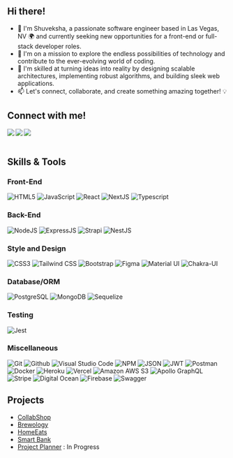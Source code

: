 ## Hi there! 
- 👋 I'm Shuveksha, a passionate software engineer based in Las Vegas, NV 🌍 and currently seeking new opportunities for a front-end or full-stack developer roles. 
- 🌟 I'm on a mission to explore the endless possibilities of technology and contribute to the ever-evolving world of coding.
- 🌱 I'm skilled at turning ideas into reality by designing scalable architectures, implementing robust algorithms, and building sleek web applications.
- 📫 Let's connect, collaborate, and create something amazing together! 💡

## Connect with me!
<a href="https://www.linkedin.com/in/shuvekshatuladhar/" target="_blank" >
 <img align="left" src="https://img.shields.io/badge/LinkedIn-0A66C2?style=for-the-badge&logo=linkedin&logoColor=white" />                                                                                                     
</a>

<a href="mailto:tuladhar.shuveksha@gmail.com" target="_blank" >
  <img align="left" src="https://img.shields.io/badge/Gmail-EA4335?style=for-the-badge&logo=gmail&logoColor=white" />
</a>

<a href="https://shuveksha-tuladhar.github.io/" target="_blank" >
  <img align="left" src="https://img.shields.io/badge/Portfolio-255E63?style=for-the-badge&logo=About.me&logoColor=white" />
</a>


<br>
<br>

## Skills & Tools

### Front-End
![HTML5](https://img.shields.io/badge/html5-%23E34F26.svg?style=for-the-badge&logo=html5&logoColor=white)
![JavaScript](https://img.shields.io/badge/javascript-%23F7DF1E.svg?style=for-the-badge&logo=javascript&logoColor=black)
![React](https://img.shields.io/badge/react-%2320232a.svg?style=for-the-badge&logo=react&logoColor=%2361DAFB)
![NextJS](https://img.shields.io/badge/next%20js-000000?style=for-the-badge&logo=nextdotjs&logoColor=white)
![Typescript](https://img.shields.io/badge/TypeScript-007ACC?style=for-the-badge&logo=typescript&logoColor=white)


### Back-End
![NodeJS](https://img.shields.io/badge/node.js-339933?style=for-the-badge&logo=node.js&logoColor=white)
![ExpressJS](https://img.shields.io/badge/express.js-%23000000.svg?style=for-the-badge&logo=express&logoColor=%2361DAFB)
![Strapi](https://img.shields.io/badge/strapi-2F2E8B?style=for-the-badge&logo=strapi&logoColor=white)
![NestJS](https://img.shields.io/badge/nestjs-E0234E?style=for-the-badge&logo=nestjs&logoColor=white)


### Style and Design
![CSS3](https://img.shields.io/badge/css3-%231572B6.svg?style=for-the-badge&logo=css3&logoColor=white)
![Tailwind CSS](https://img.shields.io/badge/Tailwind_CSS-38B2AC?style=for-the-badge&logo=tailwind-css&logoColor=white)
![Bootstrap](https://img.shields.io/badge/Bootstrap-563D7C?style=for-the-badge&logo=bootstrap&logoColor=white)
![Figma](https://img.shields.io/badge/Figma-F24E1E?style=for-the-badge&logo=figma&logoColor=white)
![Material UI](https://img.shields.io/badge/Material%20UI-007FFF?style=for-the-badge&logo=mui&logoColor=white)
![Chakra-UI](https://img.shields.io/badge/Chakra--UI-319795?style=for-the-badge&logo=chakra-ui&logoColor=white)

### Database/ORM
![PostgreSQL](https://img.shields.io/badge/PostgreSQL-4169E1?style=for-the-badge&logo=postgresql&logoColor=white)
![MongoDB](https://img.shields.io/badge/MongoDB-4EA94B?style=for-the-badge&logo=mongodb&logoColor=white)
![Sequelize](https://img.shields.io/badge/Sequelize-52B0E7?style=for-the-badge&logo=Sequelize&logoColor=white)

### Testing
![Jest](https://img.shields.io/badge/Jest-C21325?style=for-the-badge&logo=jest&logoColor=white)

### Miscellaneous
![Git](https://img.shields.io/badge/git-%23F05032.svg?style=for-the-badge&logo=git&logoColor=white)
![Github](https://img.shields.io/badge/GitHub-181717?style=for-the-badge&logo=github&logoColor=white)
![Visual Studio Code](https://img.shields.io/badge/Visual%20Studio%20Code-5C2D91.svg?style=for-the-badge&logo=visual-studio-code&logoColor=white)
![NPM](https://img.shields.io/badge/npm-CB3837?style=for-the-badge&logo=npm&logoColor=white)
![JSON](https://img.shields.io/badge/json-5E5C5C?style=for-the-badge&logo=json&logoColor=white)
![JWT](https://img.shields.io/badge/JWT-black?style=for-the-badge&logo=JSON%20web%20tokens)
![Postman](https://img.shields.io/badge/Postman-FF6C37?style=for-the-badge&logo=Postman&logoColor=white)
![Docker](https://img.shields.io/badge/docker-%232496ED.svg?style=for-the-badge&logo=docker&logoColor=white)
![Heroku](https://img.shields.io/badge/heroku-%23430098.svg?style=for-the-badge&logo=heroku&logoColor=white)
![Vercel](https://img.shields.io/badge/Vercel-000000?style=for-the-badge&logo=vercel&logoColor=white)
![Amazon AWS S3](https://img.shields.io/badge/Amazon_AWS-FF9900?style=for-the-badge&logo=amazonaws&logoColor=white)
![Apollo GraphQL](	https://img.shields.io/badge/Apollo%20GraphQL-311C87?&style=for-the-badge&logo=Apollo%20GraphQL&logoColor=white)
![Stripe](	https://img.shields.io/badge/Stripe-626CD9?style=for-the-badge&logo=Stripe&logoColor=white)
![Digital Ocean](https://img.shields.io/badge/Digital_Ocean-0080FF?style=for-the-badge&logo=DigitalOcean&logoColor=white)
![Firebase](	https://img.shields.io/badge/firebase-ffca28?style=for-the-badge&logo=firebase&logoColor=black)
![Swagger](https://img.shields.io/badge/Swagger-85EA2D?style=for-the-badge&logo=Swagger&logoColor=white)

## Projects 
- [CollabShop](https://github.com/shuveksha-tuladhar/tcl-74-smart-shopping-list)
- [Brewology](https://github.com/shuveksha-tuladhar/brewology)
- [HomeEats](https://github.com/shuveksha-tuladhar/home-eats)
- [Smart Bank](https://github.com/shuveksha-tuladhar/full-stack-banking-application)
- [Project Planner](https://github.com/shuveksha-tuladhar/project-planner) : In Progress




